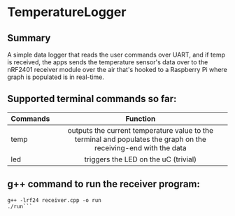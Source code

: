 # TemperatureLogger

## Summary
A simple data logger that reads the user commands over UART, and if temp is received, the apps sends the temperature sensor's data over to the nRF2401 receiver module over the air that's hooked to a Raspberry Pi where graph is populated is in real-time.

## Supported terminal commands so far:


| Commands        | Function      
| ------------- |:-------------:| 
| temp     | outputs the current temperature value to the terminal and populates the graph on the receiving-end with the data
| led  | triggers the LED on the uC (trivial)     

## g++ command to run the receiver program:
```
g++ -lrf24 receiver.cpp -o run
./run```
